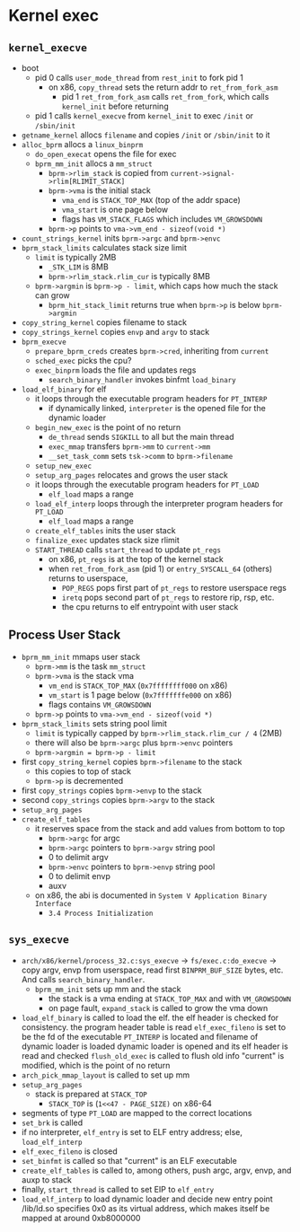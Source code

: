 Kernel exec
===========

## `kernel_execve`

- boot
  - pid 0 calls `user_mode_thread` from `rest_init` to fork pid 1
    - on x86, `copy_thread` sets the return addr to `ret_from_fork_asm`
      - pid 1 `ret_from_fork_asm` calls `ret_from_fork`, which calls
        `kernel_init` before returning
  - pid 1 calls `kernel_execve` from `kernel_init` to exec `/init` or
    `/sbin/init`
- `getname_kernel` allocs `filename` and copies `/init` or `/sbin/init` to it
- `alloc_bprm` allocs a `linux_binprm`
  - `do_open_execat` opens the file for exec
  - `bprm_mm_init` allocs a `mm_struct`
    - `bprm->rlim_stack` is copied from `current->signal->rlim[RLIMIT_STACK]`
    - `bprm->vma` is the initial stack
      - `vma_end` is `STACK_TOP_MAX` (top of the addr space)
      - `vma_start` is one page below
      - flags has `VM_STACK_FLAGS` which includes `VM_GROWSDOWN`
    - `bprm->p` points to `vma->vm_end - sizeof(void *)`
- `count_strings_kernel` inits `bprm->argc` and `bprm->envc`
- `bprm_stack_limits` calculates stack size limit
  - `limit` is typically 2MB
    - `_STK_LIM` is 8MB
    - `bprm->rlim_stack.rlim_cur` is typically 8MB
  - `bprm->argmin` is `bprm->p - limit`, which caps how much the stack can
    grow
    - `bprm_hit_stack_limit` returns true when `bprm->p` is below
      `bprm->argmin`
- `copy_string_kernel` copies filename to stack
- `copy_strings_kernel` copies `envp` and `argv` to stack
- `bprm_execve`
  - `prepare_bprm_creds` creates `bprm->cred`, inheriting from `current`
  - `sched_exec` picks the cpu?
  - `exec_binprm` loads the file and updates regs
    - `search_binary_handler` invokes binfmt `load_binary`
- `load_elf_binary` for elf
  - it loops through the executable program headers for `PT_INTERP`
    - if dynamically linked, `interpreter` is the opened file for the dynamic
      loader
  - `begin_new_exec` is the point of no return
    - `de_thread` sends `SIGKILL` to all but the main thread
    - `exec_mmap` transfers `bprm->mm` to `current->mm`
    - `__set_task_comm` sets `tsk->comm` to `bprm->filename`
  - `setup_new_exec`
  - `setup_arg_pages` relocates and grows the user stack
  - it loops through the executable program headers for `PT_LOAD`
    - `elf_load` maps a range
  - `load_elf_interp` loops through the interpreter program headers for
    `PT_LOAD`
    - `elf_load` maps a range
  - `create_elf_tables` inits the user stack
  - `finalize_exec` updates stack size rlimit
  - `START_THREAD` calls `start_thread` to update `pt_regs`
    - on x86, `pt_regs` is at the top of the kernel stack
    - when `ret_from_fork_asm` (pid 1) or `entry_SYSCALL_64` (others) returns
      to userspace,
      - `POP_REGS` pops first part of `pt_regs` to restore userspace regs
      - `iretq` pops second part of `pt_regs` to restore rip, rsp, etc.
      - the cpu returns to elf entrypoint with user stack

## Process User Stack

- `bprm_mm_init` mmaps user stack
  - `bprm->mm` is the task `mm_struct`
  - `bprm->vma` is the stack vma
    - `vm_end` is `STACK_TOP_MAX` (`0x7ffffffff000` on x86)
    - `vm_start` is 1 page below (`0x7fffffffe000` on x86)
    - flags contains `VM_GROWSDOWN`
  - `bprm->p` points to `vma->vm_end - sizeof(void *)`
- `bprm_stack_limits` sets string pool limit
  - `limit` is typically capped by `bprm->rlim_stack.rlim_cur / 4` (2MB)
  - there will also be `bprm->argc` plus `bprm->envc` pointers
  - `bprm->argmin = bprm->p - limit`
- first `copy_string_kernel` copies `bprm->filename` to the stack
  - this copies to top of stack
  - `bprm->p` is decremented
- first `copy_strings` copies `bprm->envp` to the stack
- second `copy_strings` copies `bprm->argv` to the stack
- `setup_arg_pages`
- `create_elf_tables`
  - it reserves space from the stack and add values from bottom to top
    - `bprm->argc` for argc
    - `bprm->argc` pointers to `bprm->argv` string pool
    - 0 to delimit argv
    - `bprm->envc` pointers to `bprm->envp` string pool
    - 0 to delimit envp
    - auxv
  - on x86, the abi is documented in `System V Application Binary Interface`
    - `3.4 Process Initialization`

## `sys_execve`

- `arch/x86/kernel/process_32.c:sys_execve` ->
  `fs/exec.c:do_execve` -> copy argv, envp from userspace, read first
  `BINPRM_BUF_SIZE` bytes, etc.  And calls `search_binary_handler`.
  - `bprm_mm_init` sets up mm and the stack
    - the stack is a vma ending at `STACK_TOP_MAX` and with `VM_GROWSDOWN`
    - on page fault, `expand_stack` is called to grow the vma down
- `load_elf_binary` is called to load the elf.
  the elf header is checked for consistency.
  the program header table is read
  `elf_exec_fileno` is set to be the fd of the executable
  `PT_INTERP` is located and filename of dynamic loader is loaded
  dynamic loader is opened and its elf header is read and checked
  `flush_old_exec` is called to flush old info
  "current" is modified, which is the point of no return
- `arch_pick_mmap_layout` is called to set up mm
- `setup_arg_pages`
  - stack is prepared at `STACK_TOP`
    - `STACK_TOP` is (`1<<47 - PAGE_SIZE)` on x86-64
- segments of type `PT_LOAD` are mapped to the correct locations
- `set_brk` is called
- if no interpreter, `elf_entry` is set to ELF entry address; else, `load_elf_interp`
- `elf_exec_fileno` is closed
- `set_binfmt` is called so that "current" is an ELF executable
- `create_elf_tables` is called to, among others, push argc, argv, envp, and auxp to stack
- finally, `start_thread` is called to set EIP to `elf_entry`
- `load_elf_interp` to load dynamic loader and decide new entry point
  /lib/ld.so specifies 0x0 as its virtual address, which makes itself
  be mapped at around 0xb8000000
